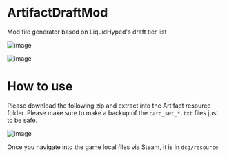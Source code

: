 # ArtifactDraftMod
Mod file generator based on LiquidHyped's draft tier list

![image](https://user-images.githubusercontent.com/1154575/49697109-616b2480-fbee-11e8-84d9-a9598b1c5860.png)

![image](https://user-images.githubusercontent.com/1154575/49697130-9aa39480-fbee-11e8-8689-b40e4f5be764.png)


# How to use

Please download the following zip and extract into the Artifact resource folder. Please make sure to make a backup of the `card_set_*.txt` files just to be safe.

![image](https://user-images.githubusercontent.com/1154575/49694919-76838b80-fbcd-11e8-9976-bacb4ffeabc4.png)

Once you navigate into the game local files via Steam, it is in `dcg/resource`.
